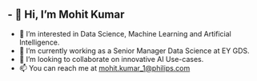## - 👋 Hi, I’m Mohit Kumar
- 👀 I’m interested in Data Science, Machine Learning and Artificial Intelligence.
- 🌱 I’m currently working as a Senior Manager Data Science at EY GDS.
- 💞️ I’m looking to collaborate on innovative AI Use-cases.
- 📫 You can reach me at mohit.kumar_1@philips.com

<!---
mkumar20/mkumar20 is a ✨ special ✨ repository because its `README.md` (this file) appears on your GitHub profile.
You can click the Preview link to take a look at your changes.
--->
